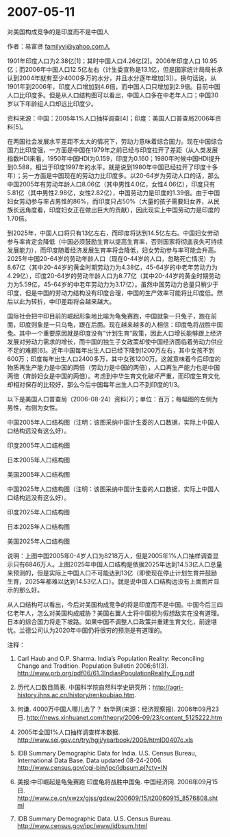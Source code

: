 # 2007-05-11

对美国构成竞争的是印度而不是中国人

作者：易富贤 familyyi@yahoo.com人

1901年印度人口为2.38亿[1]；其时中国人口4.26亿[2]。2006年印度人口 10.95亿；而2006年中国人口12.5亿左右（计生委宣称是13.1亿，但是国家统计局局长承认到2004年就有至少4000多万的水分，并且水分逐年增加[3]）。换句话说，从1901年到2006年，印度人口增加到4.6倍，而中国人口只增加到2.9倍。目前中国人口比印度多。但是从人口结构图可以看出，中国人口多在中老年人口；中国30岁以下年龄组人口却远比印度少。

资料来源：中国：2005年1%人口抽样调查[4]；印度：美国人口普查局2006年资料[5]。

在两国社会发展水平差距不太大的情况下，劳动力意味着综合国力。现在中国综合国力比印度强，一方面是中国在1979年之前已经与印度拉开了差距（从人类发展指数HDI来看，1950年中国HDI为0.159，印度为0.160；1980年时候中国HDI提升到0.588，相当于印度1997年的水平。就是说到1980年中国已经拉开了印度十多年）；另一方面是中国现在的劳动力比印度多。以20-64岁为劳动人口的话，那么中国2005年有劳动年龄人口8.06亿（其中男性4.0亿，女性4.06亿），印度只有5.81亿（其中男性2.98亿，女性2.82亿），中国劳动力是印度的1.39倍。由于中国妇女劳动参与率占男性的86%，而印度只占50%（大量的孩子需要妇女养，从民族长远角度看，印度妇女正在做出巨大的贡献），因此现实上中国劳动力是印度的1.70倍。

到2025年，中国人口将只有13亿左右，而印度将达到14.5亿左右。中国妇女劳动参与率肯定会降低（中国必须鼓励生育以提高生育率，否则国家将彻底丧失可持续发展能力），而印度随着经济发展生育率将会降低，妇女劳动参与率可能会升高。2025年中国20-64岁的劳动年龄人口（现在0-44岁的人口，忽略死亡情况）为8.67亿（其中20-44岁的黄金时期劳动力为4.38亿，45-64岁的中老年劳动力为4.29亿），印度20-64岁的劳动年龄人口为8.77亿（其中20-44岁的黄金时期劳动力为5.59亿，45-64岁的中老年劳动力为3.17亿）。虽然中国劳动力总量只稍少于印度，但是中国的劳动力结构没有印度合理，中国的生产效率可能将比印度低。然后以此为转折，中印差距将会越来越大。

国际社会把中印目前的崛起形象地比喻为龟兔赛跑，中国就象一只兔子，跑在前面，印度则象是一只乌龟，跟在后面。现在越来越多的人相信：印度龟将战胜中国兔。其中一个重要原因就是印度没有“计划生育”政策，因此人口增长能够跟上经济发展对劳动力需求的增长，而中国的独生子女政策却使中国经济面临着劳动力供应不足的难题[6]。近年中国每年出生人口已经下降到1200万左右，其中女孩不到600万；印度每年出生人口2400多万，其中女孩1200万。这就意味着今后印度的物质再生产能力是中国的两倍（劳动力是中国的两倍），人口再生产能力也是中国两倍（育龄妇女是中国的两倍）。考虑到中华生育文化破坏严重，而印度生育文化却相对保存的比较好，那么今后中国每年出生人口不到印度的1/3。

以下是美国人口普查局（2006-08-24）资料[7]；单位：百万；每幅图的左侧为男性，右侧为女性。

中国2005年人口结构图（注明：该图采纳中国计生委的人口数据，实际上中国人口结构远没有这么好）。

印度2005年人口结构图

日本2005年人口结构图

美国2005年人口结构图

中国2025年人口结构图（注明：该图采纳中国计生委的人口数据，实际上中国人口结构远没有这么好）。

印度2025年人口结构图

日本2025年人口结构图

美国2025年人口结构图

说明：上图中国2005年0-4岁人口为8218万人，但是2005年1%人口抽样调查显示只有6846万人。上图2025年中国人口结构是依据2025年达到14.53亿人口总量来预测的，但是实际上中国人口不可能达到13亿（即使现在停止计划生育并鼓励生育，2025年都难以达到14.53亿人口）。就是说中国人口结构远没有上面图片显示的那么好。

从人口结构可以看出，今后对美国构成竞争的将是印度而不是中国。中国今后三四亿老年人，怎么对美国构成威胁？美国右翼人士将中国视为假想敌实在没有道理。日本的综合国力将走下坡路。如果中国不调整人口政策并重建生育文化，前途堪忧。兰德公司认为2020年中国仍将很穷的预测是有道理的。

注释：

1. Carl Haub and O.P. Sharma. India’s Population Reality: Reconciling Change and Tradition. Population Bulletin 2006;61(3). http://www.prb.org/pdf06/61.3IndiasPopulationReality_Eng.pdf

2. 历代人口数目简表. 中国科学院自然科学史研究所：http://agri-history.ihns.ac.cn/history/renkoubiao.htm.

3. 何谦. 4000万中国人哪儿去了？ 新华网(来源：经济观察报). 2006年09月23日. http://news.xinhuanet.com/theory/2006-09/23/content_5125222.htm

4. 2005年全国1%人口抽样调查样本数据. http://www.sei.gov.cn/try/hgjj/yearbook/2006/htmlD0407c.xls

5. IDB Summary Demographic Data for India. U.S. Census Bureau, International Data Base. Data updated 08-24-2006. http://www.census.gov/cgi-bin/ipc/idbsum.pl?cty=IN

6. 美报:中印崛起是龟兔赛跑 印度龟将战胜中国兔. 中国经济网. 2006年09月15日. http://www.ce.cn/xwzx/gjss/gdxw/200609/15/t20060915_8576808.shtml

7. IDB Summary Demographic Data. U.S. Census Bureau. http://www.census.gov/ipc/www/idbsum.html
